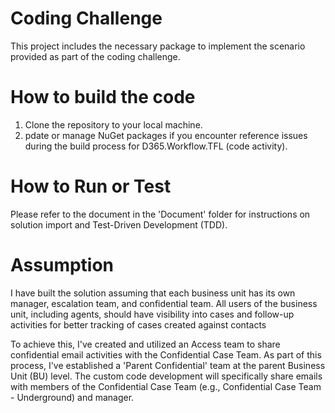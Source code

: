 # Coding Challenge
This project includes the necessary package to implement the scenario provided as part of the coding challenge.

# How to build the code
1. Clone the repository to your local machine.
2. pdate or manage NuGet packages if you encounter reference issues during the build process for D365.Workflow.TFL (code activity).

# How to Run or Test
Please refer to the document in the 'Document' folder for instructions on solution import and Test-Driven Development (TDD). 

# Assumption
I have built the solution assuming that each business unit has its own manager, escalation team, and confidential team. All users of the business unit, including agents, should have visibility into cases and follow-up activities for better tracking of cases created against contacts

To achieve this, I've created and utilized an Access team to share confidential email activities with the Confidential Case Team. As part of this process, I've established a 'Parent Confidential' team at the parent Business Unit (BU) level. The custom code development will specifically share emails with members of the Confidential Case Team (e.g., Confidential Case Team - Underground) and manager.
